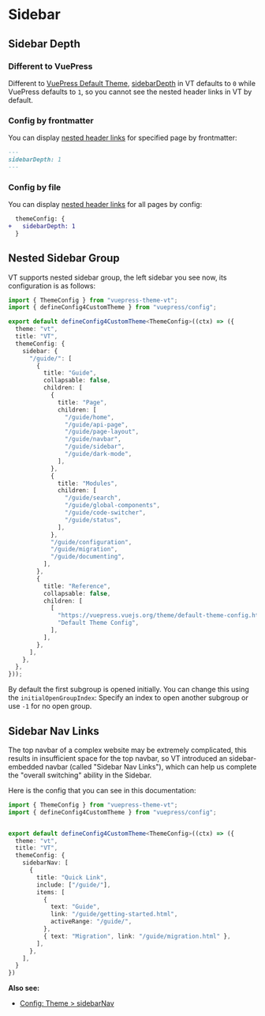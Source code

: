 # Sidebar

## Sidebar Depth

### Different to VuePress

Different to [VuePress Default Theme](https://vuepress.vuejs.org/theme/default-theme-config.html), [sidebarDepth](https://vuepress.vuejs.org/theme/default-theme-config.html#nested-header-links) in VT defaults to `0` while VuePress defaults to `1`, so you cannot see the nested header links in VT by default.

### Config by frontmatter

You can display [nested header links](https://vuepress.vuejs.org/theme/default-theme-config.html#nested-header-links) for specified page by frontmatter:

```md
---
sidebarDepth: 1
---
```

### Config by file

You can display [nested header links](https://vuepress.vuejs.org/theme/default-theme-config.html#nested-header-links) for all pages by config:

```diff
  themeConfig: {
+   sidebarDepth: 1
  }
```

## Nested Sidebar Group

VT supports nested sidebar group, the left sidebar you see now, its configuration is as follows:

```ts
import { ThemeConfig } from "vuepress-theme-vt";
import { defineConfig4CustomTheme } from "vuepress/config";

export default defineConfig4CustomTheme<ThemeConfig>((ctx) => ({
  theme: "vt",
  title: "VT",
  themeConfig: {
    sidebar: {
      "/guide/": [
        {
          title: "Guide",
          collapsable: false,
          children: [
            {
              title: "Page",
              children: [
                "/guide/home",
                "/guide/api-page",
                "/guide/page-layout",
                "/guide/navbar",
                "/guide/sidebar",
                "/guide/dark-mode",
              ],
            },
            {
              title: "Modules",
              children: [
                "/guide/search",
                "/guide/global-components",
                "/guide/code-switcher",
                "/guide/status",
              ],
            },
            "/guide/configuration",
            "/guide/migration",
            "/guide/documenting",
          ],
        },
        {
          title: "Reference",
          collapsable: false,
          children: [
            [
              "https://vuepress.vuejs.org/theme/default-theme-config.html",
              "Default Theme Config",
            ],
          ],
        },
      ],
    },
  },
}));
```

By default the first subgroup is opened initially. You can change this using the `initialOpenGroupIndex`: Specify an index to open another subgroup or use `-1` for no open group.


## Sidebar Nav Links

The top navbar of a complex website may be extremely complicated, this results in insufficient space for the top navbar, so VT introduced an sidebar-embedded navbar (called "Sidebar Nav Links"), which can help us complete the "overall switching" ability in the Sidebar.

Here is the config that you can see in this documentation:

```ts
import { ThemeConfig } from "vuepress-theme-vt";
import { defineConfig4CustomTheme } from "vuepress/config";


export default defineConfig4CustomTheme<ThemeConfig>((ctx) => ({
  theme: "vt",
  title: "VT",
  themeConfig: {
    sidebarNav: [
      {
        title: "Quick Link",
        include: ["/guide/"],
        items: [
          {
            text: "Guide",
            link: "/guide/getting-started.html",
            activeRange: "/guide/",
          },
          { text: "Migration", link: "/guide/migration.html" },
        ],
      },
    ],
  }
})
```

**Also see:**

- [Config: Theme > sidebarNav](../api/config-theme.md#sidebarnav)


